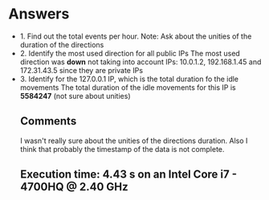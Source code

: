 <h1> Answers </h1>
<ul>
  <li>1. Find out the total events per hour.
      Note: Ask about the unities of the duration of the directions
  </li>
  <li>2. Identify the most used direction for all public IPs
      The most used direction was <strong>down</strong> not taking into account IPs:
      10.0.1.2, 192.168.1.45 and 172.31.43.5 since they are private IPs
  </li>
  <li>3. Identify for the 127.0.0.1 IP, which is the total duration fo the idle movements
      The total duration of the idle movements for this IP is <strong>5584247</strong> (not sure about unities)
  </li>

<h2> Comments </h2>
I wasn't really sure about the unities of the directions duration. Also I think that probably the timestamp of the data is not complete.

## Execution time: 4.43 s on an Intel Core i7 - 4700HQ @ 2.40 GHz

